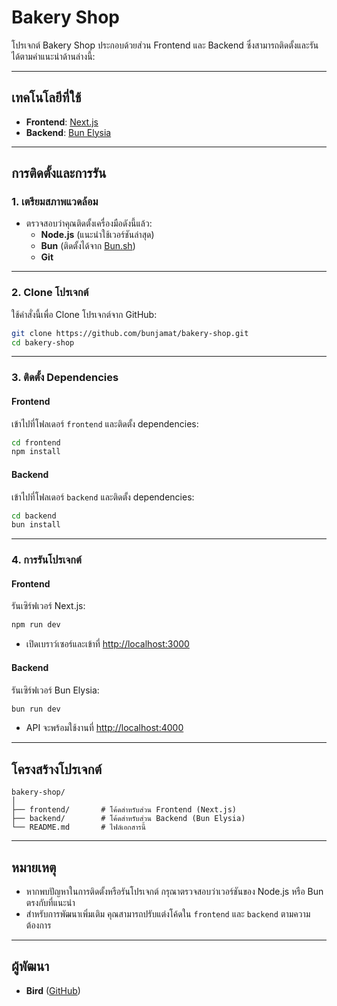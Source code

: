 
# Bakery Shop

โปรเจกต์ Bakery Shop ประกอบด้วยส่วน Frontend และ Backend ซึ่งสามารถติดตั้งและรันได้ตามคำแนะนำด้านล่างนี้:

---

## เทคโนโลยีที่ใช้
- **Frontend**: [Next.js](https://nextjs.org/)
- **Backend**: [Bun Elysia](https://bun.sh/)

---

## การติดตั้งและการรัน

### **1. เตรียมสภาพแวดล้อม**
- ตรวจสอบว่าคุณติดตั้งเครื่องมือดังนี้แล้ว:
  - **Node.js** (แนะนำใช้เวอร์ชันล่าสุด)
  - **Bun** (ติดตั้งได้จาก [Bun.sh](https://bun.sh/))
  - **Git**

---

### **2. Clone โปรเจกต์**
ใช้คำสั่งนี้เพื่อ Clone โปรเจกต์จาก GitHub:
```bash
git clone https://github.com/bunjamat/bakery-shop.git
cd bakery-shop
```

---

### **3. ติดตั้ง Dependencies**
#### **Frontend**
เข้าไปที่โฟลเดอร์ `frontend` และติดตั้ง dependencies:
```bash
cd frontend
npm install
```

#### **Backend**
เข้าไปที่โฟลเดอร์ `backend` และติดตั้ง dependencies:
```bash
cd backend
bun install
```

---

### **4. การรันโปรเจกต์**
#### **Frontend**
รันเซิร์ฟเวอร์ Next.js:
```bash
npm run dev
```
- เปิดเบราว์เซอร์และเข้าที่ [http://localhost:3000](http://localhost:3000)

#### **Backend**
รันเซิร์ฟเวอร์ Bun Elysia:
```bash
bun run dev
```
- API จะพร้อมใช้งานที่ [http://localhost:4000](http://localhost:4000)

---

## โครงสร้างโปรเจกต์
```plaintext
bakery-shop/
│
├── frontend/       # โค้ดสำหรับส่วน Frontend (Next.js)
├── backend/        # โค้ดสำหรับส่วน Backend (Bun Elysia)
└── README.md       # ไฟล์เอกสารนี้
```

---

## หมายเหตุ
- หากพบปัญหาในการติดตั้งหรือรันโปรเจกต์ กรุณาตรวจสอบว่าเวอร์ชันของ Node.js หรือ Bun ตรงกับที่แนะนำ
- สำหรับการพัฒนาเพิ่มเติม คุณสามารถปรับแต่งโค้ดใน `frontend` และ `backend` ตามความต้องการ

---

## ผู้พัฒนา
- **Bird** ([GitHub](https://github.com/bunjamat))

